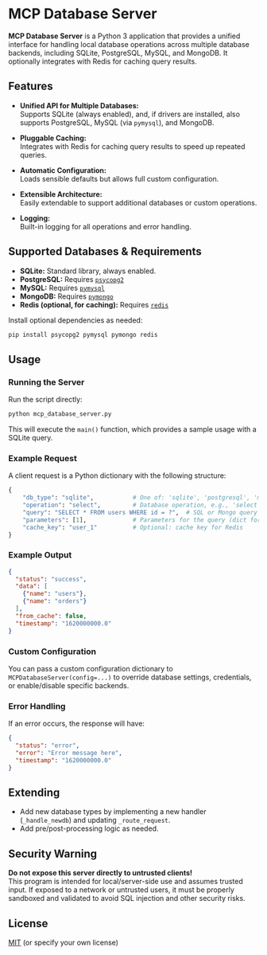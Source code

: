 # MCP Database Server

**MCP Database Server** is a Python 3 application that provides a unified interface for handling local database operations across multiple database backends, including SQLite, PostgreSQL, MySQL, and MongoDB. It optionally integrates with Redis for caching query results.

## Features

- **Unified API for Multiple Databases:**  
  Supports SQLite (always enabled), and, if drivers are installed, also supports PostgreSQL, MySQL (via `pymysql`), and MongoDB.

- **Pluggable Caching:**  
  Integrates with Redis for caching query results to speed up repeated queries.

- **Automatic Configuration:**  
  Loads sensible defaults but allows full custom configuration.

- **Extensible Architecture:**  
  Easily extendable to support additional databases or custom operations.

- **Logging:**  
  Built-in logging for all operations and error handling.

## Supported Databases & Requirements

- **SQLite:** Standard library, always enabled.
- **PostgreSQL:** Requires [`psycopg2`](https://pypi.org/project/psycopg2/)
- **MySQL:** Requires [`pymysql`](https://pypi.org/project/pymysql/)
- **MongoDB:** Requires [`pymongo`](https://pypi.org/project/pymongo/)
- **Redis (optional, for caching):** Requires [`redis`](https://pypi.org/project/redis/)

Install optional dependencies as needed:
```bash
pip install psycopg2 pymysql pymongo redis
```

## Usage

### Running the Server

Run the script directly:
```bash
python mcp_database_server.py
```

This will execute the `main()` function, which provides a sample usage with a SQLite query.

### Example Request

A client request is a Python dictionary with the following structure:
```python
{
    "db_type": "sqlite",           # One of: 'sqlite', 'postgresql', 'mysql', 'mongodb'
    "operation": "select",         # Database operation, e.g., 'select', 'insert', etc.
    "query": "SELECT * FROM users WHERE id = ?",  # SQL or Mongo query
    "parameters": [1],             # Parameters for the query (dict for MongoDB)
    "cache_key": "user_1"          # Optional: cache key for Redis
}
```

### Example Output

```json
{
  "status": "success",
  "data": [
    {"name": "users"},
    {"name": "orders"}
  ],
  "from_cache": false,
  "timestamp": "1620000000.0"
}
```

### Custom Configuration

You can pass a custom configuration dictionary to `MCPDatabaseServer(config=...)` to override database settings, credentials, or enable/disable specific backends.

### Error Handling

If an error occurs, the response will have:
```json
{
  "status": "error",
  "error": "Error message here",
  "timestamp": "1620000000.0"
}
```

## Extending

- Add new database types by implementing a new handler (`_handle_newdb`) and updating `_route_request`.
- Add pre/post-processing logic as needed.

## Security Warning

**Do not expose this server directly to untrusted clients!**  
This program is intended for local/server-side use and assumes trusted input. If exposed to a network or untrusted users, it must be properly sandboxed and validated to avoid SQL injection and other security risks.

## License

[MIT](LICENSE) (or specify your own license)
